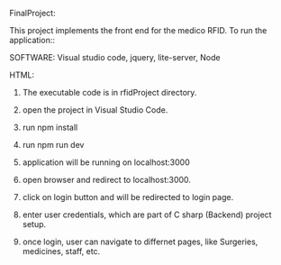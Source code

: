 
FinalProject:

This project implements the front end for the medico RFID. To run the application::

SOFTWARE: Visual studio code, jquery, lite-server, Node

HTML:

1. The executable code is in rfidProject directory.

2. open the project in Visual Studio Code.

3. run npm install

4. run npm run dev

5. application will be running on localhost:3000

6. open browser and redirect to localhost:3000.

7. click on login button and will be redirected to login page.

8. enter user credentials, which are part of C sharp (Backend) project setup.

9. once login, user can navigate to differnet pages, like Surgeries, medicines, staff, etc.
